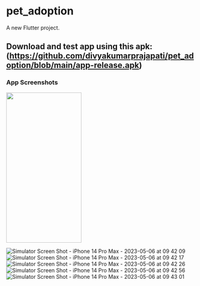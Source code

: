 # pet_adoption

A new Flutter project.

## Download and test app using this apk: (https://github.com/divyakumarprajapati/pet_adoption/blob/main/app-release.apk)

### App Screenshots

<img src="https://camo.githubusercontent.com/..." data-canonical-src="https://user-images.githubusercontent.com/50908133/236599489-83694374-ebb3-4184-85a6-6a079c9b04b6.png" width="200" height="400" />


![Simulator Screen Shot - iPhone 14 Pro Max - 2023-05-06 at 09 42 09](https://user-images.githubusercontent.com/50908133/236599493-9f004906-6e90-44fc-a0af-0b41430d46ed.png)
![Simulator Screen Shot - iPhone 14 Pro Max - 2023-05-06 at 09 42 17](https://user-images.githubusercontent.com/50908133/236599495-e172b9e0-77de-484f-b885-8cf99a8f84d8.png)
![Simulator Screen Shot - iPhone 14 Pro Max - 2023-05-06 at 09 42 26](https://user-images.githubusercontent.com/50908133/236599496-11a6929b-37d0-4c7b-bf2f-c0f7cf461de0.png)
![Simulator Screen Shot - iPhone 14 Pro Max - 2023-05-06 at 09 42 56](https://user-images.githubusercontent.com/50908133/236599497-852b49f0-b9b0-4ce6-8514-0cb85c75c4af.png)
![Simulator Screen Shot - iPhone 14 Pro Max - 2023-05-06 at 09 43 01](https://user-images.githubusercontent.com/50908133/236599498-b650aec6-101a-4171-a937-8504c8c58602.png)
